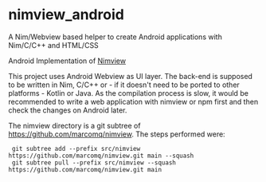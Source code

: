 # nimview_android
A Nim/Webview based helper to create Android applications with Nim/C/C++ and HTML/CSS

Android Implementation of [Nimview](https://github.com/marcomq/nimview)

This project uses Android Webview as UI layer. The back-end is supposed to be written in Nim, C/C++
or - if it doesn't need to be ported to other platforms - Kotlin or Java.
As the compilation process is slow, it would be recommended to write a web application with nimview or npm first and
then check the changes on Android later.

The nimview directory is a git subtree of https://github.com/marcomq/nimview. The steps performed were:
```
 git subtree add --prefix src/nimview https://github.com/marcomq/nimview.git main --squash
 git subtree pull --prefix src/nimview --squash  https://github.com/marcomq/nimview.git main
```
